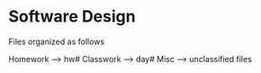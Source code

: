 Software Design
==============

Files organized as follows

Homework --> hw#
Classwork --> day#
Misc --> unclassified files
